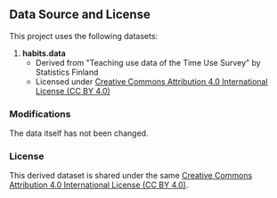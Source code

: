 ## Data Source and License

This project uses the following datasets:

1. **habits.data**
   - Derived from "Teaching use data of the Time Use Survey" by Statistics Finland
   - Licensed under [Creative Commons Attribution 4.0 International License (CC BY 4.0)](https://creativecommons.org/licenses/by/4.0/)

### Modifications
The data itself has not been changed.

### License
This derived dataset is shared under the same [Creative Commons Attribution 4.0 International License (CC BY 4.0)](https://creativecommons.org/licenses/by/4.0/).